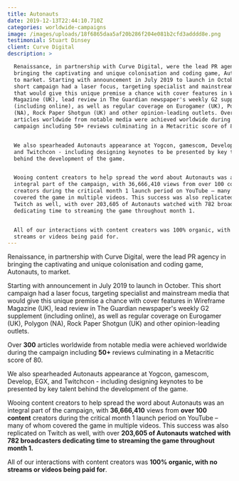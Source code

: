 ```yaml
---
title: Autonauts
date: 2019-12-13T22:44:10.710Z
categories: worldwide-campaigns
image: /images/uploads/18f6865daa5af20b286f204e081b2cfd3adddd8e.png
testimonial: Stuart Dinsey
client: Curve Digital
description: >

  Renaissance, in partnership with Curve Digital, were the lead PR agency in
  bringing the captivating and unique colonisation and coding game, Autonauts,
  to market. Starting with announcement in July 2019 to launch in October. This
  short campaign had a laser focus, targeting specialist and mainstream media
  that would give this unique premise a chance with cover features in Wireframe
  Magazine (UK), lead review in The Guardian newspaper's weekly G2 supplement
  (including online), as well as regular coverage on Eurogamer (UK), Polygon
  (NA), Rock Paper Shotgun (UK) and other opinion-leading outlets. Over 300
  articles worldwide from notable media were achieved worldwide during the
  campaign including 50+ reviews culminating in a Metacritic score of 80.


  We also spearheaded Autonauts appearance at Yogcon, gamescom, Develop, EGX,
  and Twitchcon - including designing keynotes to be presented by key talent
  behind the development of the game.


  Wooing content creators to help spread the word about Autonauts was an
  integral part of the campaign, with 36,666,410 views from over 100 content
  creators during the critical month 1 launch period on YouTube – many of whom
  covered the game in multiple videos. This success was also replicated on
  Twitch as well, with over 203,605 of Autonauts watched with 782 broadcasters
  dedicating time to streaming the game throughout month 1. 


  All of our interactions with content creators was 100% organic, with no
  streams or videos being paid for.
---
```



Renaissance, in partnership with Curve Digital, were the lead PR agency in bringing the captivating and unique colonisation and coding game, Autonauts, to market. 

Starting with announcement in July 2019 to launch in October. This short campaign had a laser focus, targeting specialist and mainstream media that would give this unique premise a chance with cover features in Wireframe Magazine (UK), lead review in The Guardian newspaper's weekly G2 supplement (including online), as well as regular coverage on Eurogamer (UK), Polygon (NA), Rock Paper Shotgun (UK) and other opinion-leading outlets. 

Over **300** articles worldwide from notable media were achieved worldwide during the campaign including **50+** reviews culminating in a Metacritic score of 80.

We also spearheaded Autonauts appearance at Yogcon, gamescom, Develop, EGX, and Twitchcon - including designing keynotes to be presented by key talent behind the development of the game.

Wooing content creators to help spread the word about Autonauts was an integral part of the campaign, with **36,666,410** views from **over 100 content** creators during the critical month 1 launch period on YouTube – many of whom covered the game in multiple videos. This success was also replicated on Twitch as well, with over **203,605 of Autonauts watched with 782 broadcasters dedicating time to streaming the game throughout month 1.** 



All of our interactions with content creators was **100% organic, with no streams or videos being paid for**.
